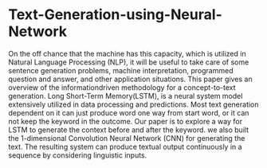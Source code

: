 # Text-Generation-using-Neural-Network
On the off chance that the machine has this capacity, which is utilized in Natural Language Processing (NLP), it will be useful to take care of some sentence generation problems, machine interpretation, programmed question and answer, and other application situations. This paper gives an overview of the informationdriven methodology for a concept-to-text generation. Long Short-Term Memory(LSTM), is a neural system model extensively utilized in data processing and predictions. Most text generation dependent on it can just produce word one way from start word, or it can not keep the keyword in the outcome. Our paper is to explore a way for LSTM to generate the context before and after the keyword. we also built the 1-dimensional Convolution Neural Network (CNN) for generating the text. The resulting system can produce textual output continuously in a sequence by considering linguistic inputs.

